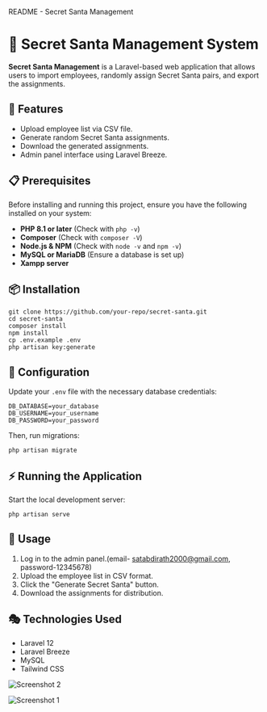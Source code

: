   README - Secret Santa Management

🎅 Secret Santa Management System
=================================

**Secret Santa Management** is a Laravel-based web application that allows users to import employees, randomly assign Secret Santa pairs, and export the assignments.

🚀 Features
-----------

*   Upload employee list via CSV file.
*   Generate random Secret Santa assignments.
*   Download the generated assignments.
*   Admin panel interface using Laravel Breeze.

## 📋 Prerequisites

Before installing and running this project, ensure you have the following installed on your system:

- **PHP 8.1 or later** (Check with `php -v`)
- **Composer** (Check with `composer -V`)
- **Node.js & NPM** (Check with `node -v` and `npm -v`)
- **MySQL or MariaDB** (Ensure a database is set up)
- **Xampp server** 

📦 Installation
---------------

    git clone https://github.com/your-repo/secret-santa.git
    cd secret-santa
    composer install
    npm install
    cp .env.example .env
    php artisan key:generate
    

🔧 Configuration
----------------

Update your `.env` file with the necessary database credentials:

    DB_DATABASE=your_database
    DB_USERNAME=your_username
    DB_PASSWORD=your_password
    

Then, run migrations:

    php artisan migrate

⚡ Running the Application
-------------------------

Start the local development server:

    php artisan serve

📌 Usage
--------

1.  Log in to the admin panel.(email- satabdirath2000@gmail.com, password-12345678)
2.  Upload the employee list in CSV format.
3.  Click the "Generate Secret Santa" button.
4.  Download the assignments for distribution.

🎭 Technologies Used
--------------------

*   Laravel 12
*   Laravel Breeze
*   MySQL
*   Tailwind CSS

![Screenshot 2](https://ik.imagekit.io/h39n86spm/Screenshot%20(36).png?updatedAt=1741265295910)  

![Screenshot 1](https://ik.imagekit.io/h39n86spm/Screenshot%20(35).png?updatedAt=1741265295790)  






